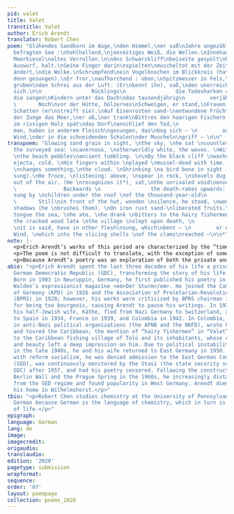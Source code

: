 ```yaml
---
pid: valet
title: Valet
transtitle: Valet
author: Erich Arendt
translator: Robert Chen
poem: "Glühendes Sandkorn im Auge,\nden Himmel,\ner saß\nJahre ungezählt\nvor der
  befragten See :\nhohlhallend,\njenseitiges Weiß, die Wellen.\nInnehausend dem Brustkorb\nAntwort:\nder
  Meerkiesel\naltes Verrollen.\n\nAns Schwarzkliff\nbeiseite gespült\nhartschaliger
  Auswurf, kalt.\nSeine Finger darin\nspielten\nmuscheltot mit der Zeit.\nAls ob Zeit\netwas
  ändert,\ndie Wolke.\nSchrumpfend\nein Vogelknochen im Blickkreis (hat\nder Stein
  denn gesungen).\nEr fror,\naufhorchend : oben,\nSpitzmesser in Fels,\nSchaufeln
  gruben\nden Schrei aus der Luft. (Er\nkennt ihn), saß,\nden unerreichten Hohlraum\neng\num
  sich.\n\n                Rücklings\n                die Todesharken aufwärts :\nAntennen,
  die sangen\nKindern unter das Dach\ndas tausendjährig\n        verjährte Eurydike.\n\n
  \       Noch\nvor der Hütte, hölzernes\nSchweigen, er stand,\nFrauen, breithüftige
  Schatten (er\nstreift sie).\nAuf Eisenrosten sand-\nentwundene Früchte. Ihm\nunter
  der Zunge das Meer,\ner aß,\ner trank\nBittres den haarigen Fischern zu.\n\nAls
  im rissigen Holz spät\ndas Dorf\nanschlief den Tod,\n                seine Adern,\nsagt
  man, haben in anderem Fleisch\ngesungen, das\nbog sich — \n        oder war’s\ndraußen?
  Wind,\nder in die schneidenden Schalen\nder Muscheln\ngriff — \n\n"
transpoem: "Glowing sand grain in sight, \nthe sky, \nhe sat \ncountless years \nfacing
  the surveyed sea: \ncavernous, \notherworldly white, the waves. \nWithin the chest\nReply:
  \nthe beach pebbles\nancient tumbling. \n\nBy the black cliff \nwashed aside \nhard-shelled
  ejecta, cold. \nHis fingers within \nplayed \nmussel-dead with time. \nAs if time
  \nchanges something,\nthe cloud. \nShrinking \na bird bone in sight (has \nthe stone
  sung).\nHe froze, \nlistening: above, \nspear in rock, \nshovels dug \nthe scream
  out of the air. (He \nrecognizes it*), sat,\nthe unrivaled void\nenveloping\nhim.\n\n
  \               Backwards \n                the death-rakes upwards: \nantennas,
  sung by \nchildren under the roof \nof the thousand-year-old\n        Eurydice.\n\n
  \       Still\nin front of the hut, wooden \nsilence, he stood, \nwomen, broad-hued
  shadows (he \nbrushes them). \nOn iron rust sand-\nliberated fruits.\nUnder his
  tongue the sea, \nhe ate, \nhe drank \nbitters to the hairy fishermen. \n\nAs in
  the cracked wood late \nthe village \nslept upon death, \n                its veins,
  \nit is said, have in other flesh\nsung, which\nbent — \n        or was it \noutside?
  Wind, \nwhich into the slicing shells \nof the clams\nreached —\n\n*The scream.\n"
note: |-
  <p>Erich Arendt’s works of this period are characterized by the “timelessness of time” and the “spacelessness of space,” and “Valet” is no exception. Arendt pushes the limits of comprehension to an extent where even he, narrating in the third person, is disoriented by his memories.</p>
  <p>The poem is not difficult to translate, with the exception of some nuances. For example, Verrollen implies not only a dull, roaring sound but also the act of thrashing and twisting, and there is no direct translation that preserves the dual meanings. Additionally, while it is clear in German that <em>ihn</em> (“him/it”) in “Er kennt ihn” refers to <em>Schrei</em> (“scream”), clarity is lost when translating because English lacks grammatical gender. It is also important to note that although German sentence structure differs significantly from that of English, there remains room for choice, and I have replicated Arendt’s choices wherever possible.</p>
  <p>Because Arendt’s poetry was an exploration of both the private and political spheres, it is difficult to understand “Valet” without knowledge of his circumstances; translation alone does not alter this requirement. The mention of bird bones, Eurydice, and mussels seem unrelated until one considers Arendt’s frequent visits to Greece, where he sought in mythology and culture a better understanding of his own existence. The keywords “waves,” “cloud,” “sea,” and “wind,” among others, were common throughout his poems and conveyed the idea of the ever-changing personal and political landscapes. Surrealism and ontologic contradictions — the sky reduced to a “grain of sand,” “shovels [digging] / the scream out of the air” — represent Arendt’s rebellion against bourgeois conformism, although it is clear he does not equate artistic freedom (which he nonetheless was continually denied) with social liberation.</p>
abio: "<p>Erich Arendt spent the last three decades of his life a prisoner of the
  German Democratic Republic (GDC), transforming the story of his life into poetry.
  Born in 1903 in Neuruppin, Germany, he first published his poetry in 1925 in Herwarth
  Walden’s expressionist magazine <em>Der Sturm</em>. He joined the Communist Party
  of Germany (KPD) in 1926 and the Association of Proletarian-Revolutionary Authors
  (BPRS) in 1928; however, his works were criticized by BPRS chairman Johannes Becher
  for being too bourgeois, causing Arendt to pause his writings. In 1933, Arendt and
  his half-Jewish wife, Käthe, fled from Nazi Germany to Switzerland, and subsequently
  to Spain in 1934, France in 1939, and Colombia in 1942. In Colombia, he became active
  in anti-Nazi political organizations (the AFNB and the NKFD), wrote his first book,
  and toured the Caribbean; the mention of “hairy fishermen” in “Valet” likely refers
  to the Caribbean fishing village of Tolú and its inhabitants, whose contemplativeness
  and beauty left a deep impression on him. Due to political instability in Colombia
  in the late 1940s, he and his wife returned to East Germany in 1950. Aligning himself
  with reform socialism, he was denied admission to the East German Communist Party
  (SED), was continuously monitored by the Stasi (the state security service for the
  GDC) after 1957, and had his poetry censored. Following the construction of the
  Berlin Wall and the Prague Spring in the 1960s, he increasingly distanced himself
  from the SED regime and found popularity in West Germany. Arendt died in 1984 in
  his home in Wilhelmshorst.</p>"
tbio: "<p>Robert Chen studies chemistry at the University of Pennsylvania. He pursues
  German because German is the language of chemistry, which in turn is the language
  of life.</p>"
epigraph: 
language: German
lang: de
image: 
imagecredit: 
origaudio: 
translaudio: 
edition: '2020'
pagetype: submission
wrapformat: 
sequence: 
order: '07'
layout: poempage
collection: poems_2020
---
```

